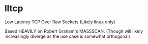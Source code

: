 lltcp
=====

Low Latency TCP Over Raw Sockets (Likely linux only)

Based HEAVILY on Robert Graham's MASSSCAN. (Though will likely increasingly diverge as the use case is somewhat orthogonal)


